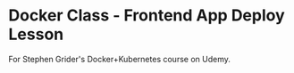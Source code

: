 # Docker Class - Frontend App Deploy Lesson

For Stephen Grider's Docker+Kubernetes course on Udemy.